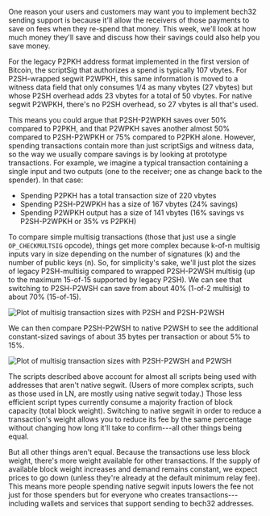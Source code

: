 One reason your users and customers may want you to implement bech32
sending support is because it'll allow the receivers of those payments
to save on fees when they re-spend that money.  This week, we'll look at
how much money they'll save and discuss how their savings could also
help you save money.

For the legacy P2PKH address format implemented in the first version of
Bitcoin, the scriptSig that authorizes a spend is typically 107 vbytes.
For P2SH-wrapped segwit P2WPKH, this same information is moved to a
witness data field that only consumes 1/4 as many vbytes (27 vbytes) but
whose P2SH overhead adds 23 vbytes for a total of 50 vbytes.  For native
segwit P2WPKH, there's no P2SH overhead, so 27 vbytes is all that's used.

This means you could argue that P2SH-P2WPKH saves over 50% compared to
P2PKH, and that P2WPKH saves another almost 50% compared to P2SH-P2WPKH
or 75% compared to P2PKH alone.  However, spending transactions contain
more than just scriptSigs and witness data, so the way we usually
compare savings is by looking at prototype transactions.  For example,
we imagine a typical transaction containing a single input and two
outputs (one to the receiver; one as change back to the spender).  In
that case:

- Spending P2PKH has a total transaction size of
  220 vbytes
- Spending P2SH-P2WPKH has a size of 167 vbytes (24% savings)
- Spending P2WPKH output has a size of 141 vbytes (16% savings vs
  P2SH-P2WPKH or 35% vs P2PKH)

To compare simple multisig transactions (those that just use a single
`OP_CHECKMULTSIG` opcode), things get more complex because k-of-n
multisig inputs vary in size depending on the number of signatures (k)
and the number of public keys (n).  So, for simplicity's sake, we'll
just plot the sizes of legacy P2SH-multisig compared to wrapped P2SH-P2WSH
multisig (up to the maximum 15-of-15 supported by legacy P2SH).  We can
see that switching to P2SH-P2WSH can save from about 40% (1-of-2
multisig) to about 70% (15-of-15).

![Plot of multisig transaction sizes with P2SH and P2SH-P2WSH](/img/posts/2019-04-segwit-multisig-size-p2sh-to-p2sh-p2wsh.png)

We can then compare P2SH-P2WSH to native P2WSH to see the additional
constant-sized savings of about 35 bytes per transaction or about 5% to
15%.

![Plot of multisig transaction sizes with P2SH-P2WSH and P2WSH](/img/posts/2019-04-segwit-multisig-size-p2sh-p2wsh-to-p2wsh.png)

The scripts described above account for almost all scripts being used
with addresses that aren't native segwit.  (Users of more complex
scripts, such as those used in LN, are mostly using native segwit today.)
Those less efficient script types currently consume a majority fraction
of block capacity (total block weight).  Switching to native segwit in
order to reduce a transaction's weight allows you to reduce its fee by
the same percentage without changing how long it'll take to confirm---all other
things being equal.

But all other things aren't equal.  Because the transactions use less
block weight, there's more weight available for other transactions.  If
the supply of available block weight increases and demand remains constant, we
expect prices to go down (unless they're already at the default minimum
relay fee).  This means more people spending native segwit inputs lowers
the fee not just for those spenders but for everyone who creates
transactions---including wallets and services that support sending to
bech32 addresses.

